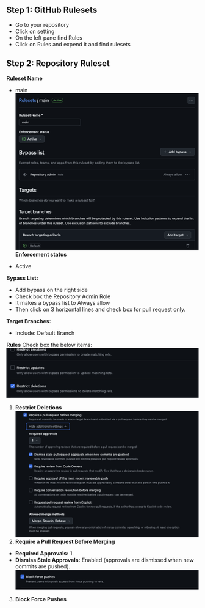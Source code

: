 
## Step 1: GitHub Rulesets
- Go to your repository
- Click on setting
- On the left pane find Rules
- Click on Rules and expend it and find rulesets


## Step 2: Repository Ruleset

**Ruleset Name** 


- main 
![1.png](figs/1.png)
**Enforcement status** 

- Active

**Bypass List:**  

- Add bypass on the right side
- Check box the Repository Admin Role
- It makes a bypass list to Always allow
- Then click on 3 horizontal lines and check box for pull request only.

**Target Branches:**  

- Include: Default Branch


**Rules**
Check box the below items:
![2.png](figs/2.png)
1. **Restrict Deletions**
![3.png](figs/3.png)
2. **Require a Pull Request Before Merging**
 - **Required Approvals:** 1.
 - **Dismiss Stale Approvals:** Enabled (approvals are dismissed when new commits are pushed).
![4.png](figs/4.png)
3. **Block Force Pushes** 

